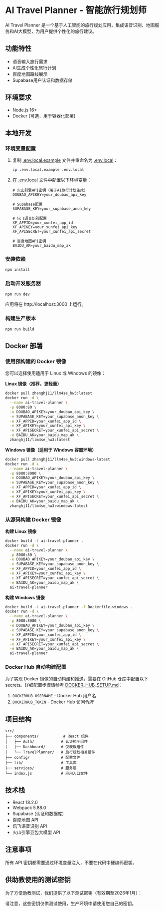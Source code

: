 # AI Travel Planner - 智能旅行规划师

AI Travel Planner 是一个基于人工智能的旅行规划应用，集成语音识别、地图服务和AI大模型，为用户提供个性化的旅行建议。

## 功能特性

- 语音输入旅行需求
- AI生成个性化旅行计划
- 百度地图路线展示
- Supabase用户认证和数据存储

## 环境要求

- Node.js 16+
- Docker (可选，用于容器化部署)

## 本地开发

### 环境变量配置

1. 复制 [.env.local.example](file:///D:/front/LLM4SE_HW3/.env.local.example) 文件并重命名为 [.env.local](file:///D:/front/LLM4SE_HW3/.env.local)：
   ```bash
   cp .env.local.example .env.local
   ```

2. 在 [.env.local](file:///D:/front/LLM4SE_HW3/.env.local) 文件中配置以下环境变量：

   ```
   # 火山引擎API密钥（用于AI旅行计划生成）
   DOUBAO_APIKEY=your_doubao_api_key
   
   # Supabase配置
   SUPABASE_KEY=your_supabase_anon_key
   
   # 讯飞语音识别配置
   XF_APPID=your_xunfei_app_id
   XF_APIKEY=your_xunfei_api_key
   XF_APISECRET=your_xunfei_api_secret
   
   # 百度地图API密钥
   BAIDU_AK=your_baidu_map_ak
   ```

### 安装依赖

```bash
npm install
```

### 启动开发服务器

```bash
npm run dev
```

应用将在 http://localhost:3000 上运行。

### 构建生产版本

```bash
npm run build
```

## Docker 部署

### 使用预构建的 Docker 镜像

您可以选择使用适用于 Linux 或 Windows 的镜像：

**Linux 镜像（推荐，更轻量）**
```bash
docker pull zhanghj11/llm4se_hw3:latest
docker run -d \
  --name ai-travel-planner \
  -p 8080:80 \
  -e DOUBAO_APIKEY=your_doubao_api_key \
  -e SUPABASE_KEY=your_supabase_anon_key \
  -e XF_APPID=your_xunfei_app_id \
  -e XF_APIKEY=your_xunfei_api_key \
  -e XF_APISECRET=your_xunfei_api_secret \
  -e BAIDU_AK=your_baidu_map_ak \
  zhanghj11/llm4se_hw3:latest
```

**Windows 镜像（适用于 Windows 容器环境）**
```bash
docker pull zhanghj11/llm4se_hw3:windows-latest
docker run -d \
  --name ai-travel-planner \
  -p 8080:8080 \
  -e DOUBAO_APIKEY=your_doubao_api_key \
  -e SUPABASE_KEY=your_supabase_anon_key \
  -e XF_APPID=your_xunfei_app_id \
  -e XF_APIKEY=your_xunfei_api_key \
  -e XF_APISECRET=your_xunfei_api_secret \
  -e BAIDU_AK=your_baidu_map_ak \
  zhanghj11/llm4se_hw3:windows-latest
```

### 从源码构建 Docker 镜像

**构建 Linux 镜像**
```bash
docker build -t ai-travel-planner .
docker run -d \
  --name ai-travel-planner \
  -p 8080:80 \
  -e DOUBAO_APIKEY=your_doubao_api_key \
  -e SUPABASE_KEY=your_supabase_anon_key \
  -e XF_APPID=your_xunfei_app_id \
  -e XF_APIKEY=your_xunfei_api_key \
  -e XF_APISECRET=your_xunfei_api_secret \
  -e BAIDU_AK=your_baidu_map_ak \
  ai-travel-planner
```

**构建 Windows 镜像**
```bash
docker build -t ai-travel-planner -f Dockerfile.windows .
docker run -d \
  --name ai-travel-planner \
  -p 8080:8080 \
  -e DOUBAO_APIKEY=your_doubao_api_key \
  -e SUPABASE_KEY=your_supabase_anon_key \
  -e XF_APPID=your_xunfei_app_id \
  -e XF_APIKEY=your_xunfei_api_key \
  -e XF_APISECRET=your_xunfei_api_secret \
  -e BAIDU_AK=your_baidu_map_ak \
  ai-travel-planner
```

### Docker Hub 自动构建配置

为了实现 Docker 镜像的自动构建和推送，需要在 GitHub 仓库中配置以下 secrets。详细配置步骤请参考 [DOCKER_HUB_SETUP.md](DOCKER_HUB_SETUP.md)：

1. `DOCKERHUB_USERNAME` - Docker Hub 用户名
2. `DOCKERHUB_TOKEN` - Docker Hub 访问令牌

## 项目结构

```
src/
├── components/           # React 组件
│   ├── Auth/            # 认证相关组件
│   ├── Dashboard/       # 仪表板组件
│   └── TravelPlanner/   # 旅行规划相关组件
├── config/              # 配置文件
├── lib/                 # 工具库
├── services/            # 服务层
└── index.js             # 应用入口文件
```

## 技术栈

- React 18.2.0
- Webpack 5.88.0
- Supabase (认证和数据库)
- 百度地图 API
- 讯飞语音识别 API
- 火山引擎豆包大模型 API

## 注意事项

所有 API 密钥都需要通过环境变量注入，不要在代码中硬编码密钥。

## 供助教使用的测试密钥

为了方便助教测试，我们提供了以下测试密钥（有效期至2026年1月）：

请注意，这些密钥仅供测试使用，生产环境中请使用您自己的密钥。